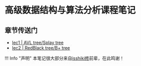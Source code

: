 # **高级数据结构与算法分析**课程笔记

## 章节传送门

+ [lec1 | AVL tree/Splay tree](ads1.md)
+ [lec2 | RedBlack tree/B+ tree](ads2.md)

!!! Info "声明"
    本笔记很大部分来自[isshiki修](https://note.isshikih.top/cour_note/D2CX_AdvancedDataStructure/)前辈，在此鸣谢！